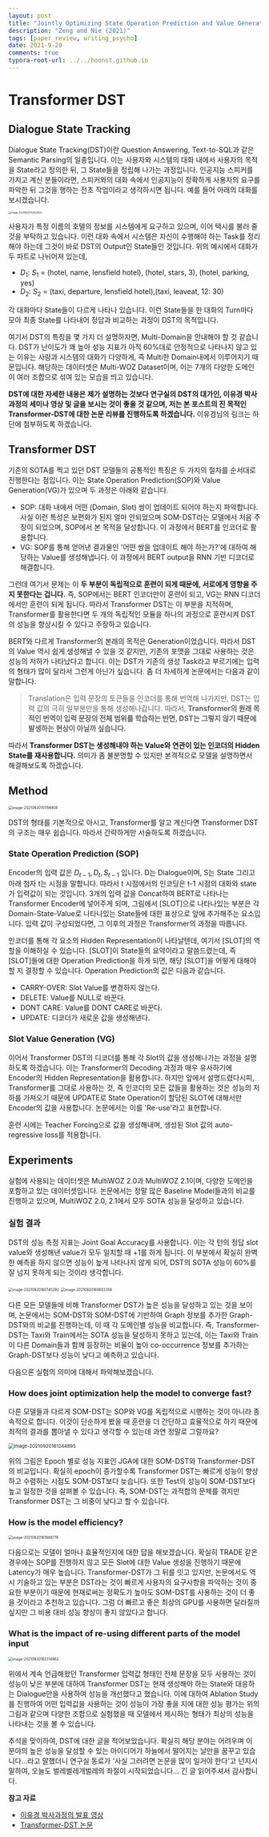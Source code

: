 ```yaml
---
layout: post
title: "Jointly Optimizing State Operation Prediction and Value Generation for Dialogue State Tracking"
description: "Zeng and Nie (2021)"
tags: [paper_review, writing_psycho]
date: 2021-9-20
comments: true
typora-root-url: ../../hoonst.github.io
---
```


# Transformer DST

## Dialogue State Tracking

Dialogue State Tracking(DST)이란 Question Answering, Text-to-SQL과 같은 Semantic Parsing의 일종입니다. 이는 사용자와 시스템의 대화 내에서 사용자의 목적을 State라고 정의한 뒤, 그 State들을 정립해 나가는 과정입니다. 인공지능 스피커를 가지고 계신 분들이라면, 스피커와의 대화 속에서 인공지능이 정확하게 사용자의 요구를 파악한 뒤 그것을 행하는 전초 작업이라고 생각하시면 됩니다. 예를 들어 아래의 대화를 보시겠습니다.

<img src="/assets/2021-09-20-Transformer-DST.assets/image-20210920142822933.png" alt="image-20210920142822933" style="zoom:33%;" />

사용자가 특정 이름의 호텔의 정보를 시스템에게 요구하고 있으며, 이어 택시를 불러 줄 것을 부탁하고 있습니다. 이런 대화 속에서 시스템은 자신이 수행해야 하는 Task를 정리해야 하는데 그것이 바로 DST의 Output인 State들인 것입니다. 위의 예시에서 대화가 두 파트로 나뉘어져 있는데,

* $D_1$: $S_1$ = (hotel, name, lensfield hotel), (hotel, stars, 3), (hotel, parking, yes)
* $D_2$: $S_2$ = (taxi, departure, lensfield hotel),(taxi, leaveat, 12: 30)

각 대화마다 State들이 다르게 나타나 있습니다. 이런 State들을 한 대화의 Turn마다 모아 최종 State를 나타내어 정답과 비교하는 과정이 DST의 목적입니다. 

여기서 DST의 특징을 몇 가지 더 설명하자면, Multi-Domain을 안내해야 할 것 같습니다. DST가 난이도가 꽤 높아 성능 지표가 아직 60%대로 안정적으로 나타나지 않고 있는 이유는 사람과 시스템의 대화가 다양하게, 즉 Multi한 Domain내에서 이루어지기 때문입니다. 해당하는 데이터셋은 Multi-WOZ Dataset이며, 이는 7개의 다양한 도메인이 여러 조합으로 섞여 있는 모습을 띄고 있습니다. 

**DST에 대한 자세한 내용은 제가 설명하는 것보다 연구실의 DST의 대가인, 이유경 박사과정의 세미나 영상 및 글을 보시는 것이 좋을 것 같으며, 저는 본 포스트의 진 목적인 Transformer-DST에 대한 논문 리뷰를 진행하도록 하겠습니다.** 이유경님의 링크는 하단에 첨부하도록 하겠습니다.

## Transformer DST

기존의 SOTA를 찍고 있던 DST 모델들의 공통적인 특징은 두 가지의 절차를 순서대로 진행한다는 점입니다. 이는 State Operation Prediction(SOP)와 Value Generation(VG)가 있으며 두 과정은 아래와 같습니다.

* SOP: 대화 내에서 어떤 (Domain, Slot) 쌍이 업데이트 되어야 하는지 파악합니다. 사실 이런 특성은 보편화가 된지 얼마 안되었으며 SOM-DST라는 모델에서 처음 주장이 되었으며, SOP에서 본 목적을 달성합니다. 이 과정에서 BERT를 인코더로 활용합니다.
* VG: SOP를 통해 얻어낸 결과물인 '어떤 쌍을 업데이트 해야 하는가?'에 대하여 해당하는 Value를 생성해냅니다. 이 과정에서 BERT output을 RNN 기반 디코더로 해결합니다. 

그런데 여기서 문제는 이 **두 부분이 독립적으로 훈련이 되게 때문에, 서로에게 영향을 주지 못한다는 겁니다.** 즉, SOP에서는 BERT 인코더만이 훈련이 되고, VG는 RNN 디코더에서만 훈련이 되게 됩니다. 따라서 Transformer DST는 이 부분을 지적하며, Transformer를 활용한다면 두 개의 독립적인 모듈을 하나의 과정으로 훈련시켜 DST의 성능을 향상시킬 수 있다고 주장하고 있습니다.

BERT와 다르게 Transformer의 본래의 목적은 Generation이었습니다. 따라서 DST의 Value 역시 쉽게 생성해낼 수 있을 것 같지만, 기존의 포맷을 그대로 사용하는 것은 성능의 저하가 나타났다고 합니다. 이는 DST가 기존의 생성 Task라고 부르기에는 입력의 형태가 많이 달라서 그런게 아닌가 싶습니다. 좀 더 자세하게 논문에서는 다음과 같이 말합니다.

> Translation은 입력 문장의 토큰들을 인코더를 통해 번역해 나가지만, DST는 입력 값의 극히 일부분만을 통해 생성해나갑니다. 따라서, **Transformer의 원래 목적인 번역이 입력 문장의 전체 범위를 학습하는 반면, DST는 그렇지 않기 때문에 발생하는 현상이 아닐까 싶습니다.** 

따라서 **Transformer DST는 생성해내야 하는 Value와 연관이 있는 인코더의 Hidden State를 재사용합니다.** 의미가 좀 불분명할 수 있지만 본격적으로 모델을 설명하면서 해결해보도록 하겠습니다. 

## Method

<img src="/assets/2021-09-20-Transformer-DST.assets/image-20210920151156908.png" alt="image-20210920151156908" style="zoom:50%;" />

DST의 형태를 기본적으로 아시고, Transformer를 알고 계신다면 Transformer DST의 구조는 매우 쉽습니다. 따라서 간략하게만 서술하도록 하겠습니다. 

### State Operation Prediction (SOP)

Encoder의 입력 값은 $D_{t-1}, D_t, S_{t-1}$ 입니다. D는 Dialogue이며, S는 State 그리고 아래 첨자 t는 시점을 말합니다. 따라서 t 시점에서의 인코딩은 t-1 시점의 대화와 state가 입력값이 되는 것입니다. 3개의 입력 값을 Concat하여 BERT로 나타나는 Transformer Encoder에 넣어주게 되며, 그림에서 [SLOT]으로 나타나있는 부분은 각 Domain-State-Value로 나타나있는 State들에 대한 표상으로 앞에 추가해주는 요소입니다. 입력 값이 구성되었다면, 그 이후의 과정은 Transformer의 과정을 따릅니다.

인코더를 통해 각 요소의 Hidden Representation이 나타날텐데, 여기서 [SLOT]의 역할을 이해하실 수 있습니다. [SLOT]이 State들의 요약이라고 말씀드렸는데, 즉 [SLOT]들에 대한 Operation Prediction을 하게 되면, 해당 [SLOT]을 어떻게 대해야 할 지 결정할 수 있습니다.  Operation Prediction의 값은 다음과 같습니다.

* CARRY-OVER: Slot Value를 변경하지 않는다.
* DELETE: Value를 NULL로 바꾼다.
* DONT CARE: Value를 DONT CARE로 바꾼다. 
* UPDATE: 디코더가 새로운 값을 생성해낸다. 

### Slot Value Generation (VG)

이어서 Transformer DST의 디코더를 통해 각 Slot의 값을 생성해나가는 과정을 설명하도록 하겠습니다. 이는 Transformer의 Decoding 과정과 매우 유사하기에 Encoder의 Hidden Representation을 활용합니다. 하지만 앞에서 설명드렸다시피, Transformer를 그대로 사용하는 것, 즉 인코더의 모든 값들을 활용하는 것은 성능의 저하를 가져오기 때문에 UPDATE로 State  Operation이 할당된 SLOT에 대해서만 Encoder의 값을 사용합니다. 논문에서는 이를 'Re-use'라고 표현합니다. 

훈련 시에는 Teacher Forcing으로 값을 생성해내며, 생성된 Slot 값의 auto-regressive loss를 적용합니다. 

## Experiments

실험에 사용되는 데이터셋은 MultiWOZ 2.0과 MultiWOZ 2.1이며, 다양한 도메인을 포함하고 있는 데이터셋입니다. 논문에서는 정말 많은 Baseline Model들과의 비교를 진행하고 있으며, MultiWOZ 2.0, 2.1에서 모두 SOTA 성능을 달성하고 있습니다. 

### 실험 결과

DST의 성능 측정 지표는 Joint Goal Accuracy를 사용합니다. 이는 각 턴의 정답 slot value와 생성해낸 value가 모두 일치할 때 +1를 하게 됩니다. 이 부분에서 확실히 완벽한 예측을 하지 않으면 성능이 높게 나타나지 않게 되어, DST의 SOTA 성능이 60%를 잘 넘지 못하게 되는 것이라 생각합니다. 

<img src="/assets/2021-09-20-Transformer-DST.assets/image-20210920160745292.png" alt="image-20210920160745292" style="zoom:50%;" />

<img src="/assets/2021-09-20-Transformer-DST.assets/image-20210920160803358.png" alt="image-20210920160803358" style="zoom:50%;" />

다른 모든 모델들에 비해 Transformer DST가 높은 성능을 달성하고 있는 것을 보이며, 논문에서는 SOM-DST와 SOM-DST에 기반하여 Graph 정보를 추가한 Graph-DST와의 비교를 진행하는데, 이 때 각 도메인별 성능을 비교합니다. 즉, Transformer-DST는 Taxi와 Train에서는 SOTA 성능을 달성하지 못하고 있는데, 이는 Taxi와 Train이 다른 Domain들과 함께 등장하는 비율이 높아 co-occurrence 정보를 추가하는 Graph-DST보다 성능이 낮다고 예측하고 있습니다. 

다음으론 실험의 의미에 대해서 파악해보겠습니다. 

### How does joint optimization help the model to converge fast?

다른 모델들과 다르게 SOM-DST는 SOP와 VG를 독립적으로 시행하는 것이 아니라 종속적으로 합니다. 이것이 단순하게 봤을 때 훈련을 더 간단하고 효율적으로 하기 때문에 최적의 결과를 뽑아낼 수 있다고 생각할 수 있는데 과연 정말로 그럴까요?

<img src="/assets/2021-09-20-Transformer-DST.assets/image-20210920161244895.png" alt="image-20210920161244895" style="zoom:67%;" />

위의 그림은 Epoch 별로 성능 지표인 JGA에 대한 SOM-DST와 Transformer-DST의 비교입니다. 확실히 epoch이 증가할수록 Transformer DST는 빠르게 성능이 향상하고 수렴하는 시점도 SOM-DST보다 늦습니다. 또한 Test의 성능이 SOM-DST보다 높고 일정한 것을 살펴볼 수 있습니다. 즉, SOM-DST는 과적합의 문제를 겪지만 Transformer DST는 그 비중이 낮다고 할 수 있습니다. 

### How is the model efficiency?

<img src="/assets/2021-09-20-Transformer-DST.assets/image-20210920161948778.png" alt="image-20210920161948778" style="zoom:50%;" />

다음으로는 모델이 얼마나 효율적인지에 대한 답을 해보겠습니다. 확실히 TRADE 같은 경우에는 SOP를 진행하지 않고 모든 Slot에 대한 Value 생성을 진행하기 때문에 Latency가 매우 높습니다. Transformer-DST가 그 뒤를 잇고 있지만, 논문에서도 역시 기술하고 있는 부분은 DST라는 것이 빠르게 사용자의 요구사항을 파악하는 것이 중요한 부분이기 때문에 현재로써는 정확도가 높아도 SOM-DST를 사용하는 것이 더 좋을 것이라고 추천하고 있습니다. 그럼 더 빠르고 좋은 최상의 GPU를 사용하면 달라질까 싶지만 그 비용 대비 성능 향상이 좋지 않았다고 합니다. 

### What is the impact of re-using different parts of the model input

<img src="/assets/2021-09-20-Transformer-DST.assets/image-20210920162314962.png" alt="image-20210920162314962" style="zoom:50%;" />

위에서 계속 언급해왔던 Transformer 입력값 형태인 전체 문장을 모두 사용하는 것이 성능이 낮은 부분에 대하여 Transformer DST는 현재 생성해야 하는 State와 대응하는 Dialogue만을 사용하여 성능을 개선했다고 했습니다. 이에 대하여 Ablation Study를 진행하여 어떤 입력값을 사용하는 것이 성능이 가장 좋을 지에 대한 성능 평가는 위의 그림과 같으며 다양한 조합으로 실험했을 때 모델에서 제시하는 형태가 최상의 성능을 나타내는 것을 볼 수 있습니다. 



추석을 맞이하여, DST에 대한 글을 적어보았습니다. 확실히 해당 분야는 어려우며 이 분야의 높은 성능을 달성할 수 있는 아이디어가 하늘에서 떨어지는 날만을 꿈꾸고 있습니다...라고 말했더니 연구실 동료가 '사실 그러려면 논문을 많이 일거야 한다'고 넌지시 말하여, 오늘도 벌레벌레개벌레의 좌절이 시작되었습니다... 긴 글 읽어주셔서 감사합니다.

**참고 자료**

* [이유경 박사과정의 발표 영상](http://dsba.korea.ac.kr/seminar/?pageid=1&mod=document&target=member_display&keyword=yukyung%20lee&uid=1433)
* [Transformer-DST 논문](https://arxiv.org/abs/2010.14061)